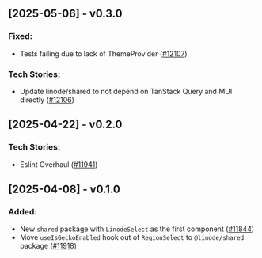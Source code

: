 ## [2025-05-06] - v0.3.0

### Fixed:

- Tests failing due to lack of ThemeProvider ([#12107](https://github.com/linode/manager/pull/12107))

### Tech Stories:

- Update linode/shared to not depend on TanStack Query and MUI directly ([#12106](https://github.com/linode/manager/pull/12106))

## [2025-04-22] - v0.2.0

### Tech Stories:

- Eslint Overhaul ([#11941](https://github.com/linode/manager/pull/11941))

## [2025-04-08] - v0.1.0

### Added:

- New `shared` package with `LinodeSelect` as the first component ([#11844](https://github.com/linode/manager/pull/11844))
- Move `useIsGeckoEnabled` hook out of `RegionSelect` to `@linode/shared` package ([#11918](https://github.com/linode/manager/pull/11918))
